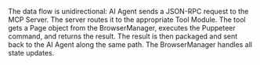The data flow is unidirectional: AI Agent sends a JSON-RPC request to the MCP Server. The server routes it to the appropriate Tool Module. The tool gets a Page object from the BrowserManager, executes the Puppeteer command, and returns the result. The result is then packaged and sent back to the AI Agent along the same path. The BrowserManager handles all state updates.
